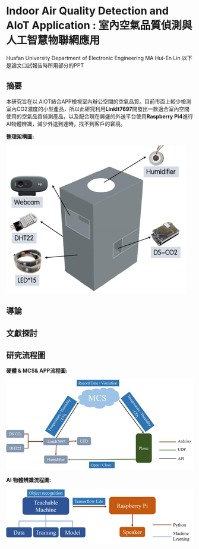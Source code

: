 # Indoor Air Quality Detection and AIoT Application  : 室內空氣品質偵測與人工智慧物聯網應用 
Huafan University Department of Electronic Engineering MA Hui-En Lin
以下是論文口試報告時所用部分的PPT

## 摘要
  本研究旨在以 AIOT結合APP檢視室內辦公空間的空氣品質。目前市面上較少檢測室內CO2濃度的小型產品，所以此研究利用**LinkIt7697**開發出一款適合室內空間使用的空氣品質偵測產品，以及配合現在興盛的外送平台使用**Raspberry Pi4**進行AI物體辨識，減少外送到達時，找不到客戶的窘境。
  
  **整理架構圖:**
  
![image](https://github.com/FeenLin/Master_of_Science_thesis/blob/master/Picture/1.png)

## 導論


## 文獻探討


## 研究流程圖
  **硬體 & MCS& APP流程圖:**

![image](https://github.com/FeenLin/Master_of_Science_thesis/blob/master/Picture/2.jpg)

  **AI 物體辨識流程圖:**

![image](https://github.com/FeenLin/Master_of_Science_thesis/blob/master/Picture/3.png)


